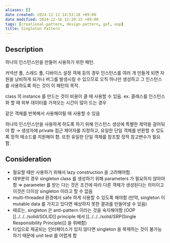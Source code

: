 ```yaml
---
aliases: []
date created: 2024-12-12 14:53:18 +09:00
date modified: 2024-12-16 12:20:15 +09:00
tags: [creational-pattern, design-pattern, gof, oop]
title: Singleton Pattern
---
```


## Description

하나의 인스턴스만을 만들어 사용하기 위한 패턴.

커넥션 풀, 스레드 풀, 디바이스 설정 객체 등의 경우 인스턴스를 여러 개 만들게 되면 자원을 낭비하게 되거나 버그를 발생시킬 수 있으므로 오직 하나만 생성하고 그 인스턴스를 사용하도록 하는 것이 이 패턴의 목적.

class 의 instance 를 만드는 것이 비용이 클 때 사용할 수 있음. ex. 클래스를 인스턴스화 할 때 외부 데이터를 가져오는 시간이 많이 드는 경우

같은 객체를 반복해서 사용해야될 때 사용할 수 있음

하나의 인스턴스만을 사용하게 하도록 하기 위해 인스턴스 생성에 특별한 제약을 걸어둬야 함 → 생성자에 private 접근 제어자를 지정하고, 유일한 단일 객체를 반환할 수 있도록 정적 메소드를 지원해야 함. 또한 유일한 단일 객체를 참조할 정적 참고변수가 필요함.

## Consideration

- 필요할 때만 사용하기 위해서 lazy construction 을 고려해야함.
- 대부분의 경우 singleton class 를 생성하기 위해 parameters 가 필요하지 않아야 함 ⇒ parameter 를 받는 다는 것은 조건에 따라 다른 객체가 생성된다는 의미이고 이것은 더이상 singleton 이라고 할 수 없음
- multi-threaded 환경에서 safe 하게 사용할 수 있도록 해야함 (만약, singleton 이 mutable data 를 가지고 있다면 예상하지 못한 결과를 만들어낼 수 있음)
- 때로는, singleton 은 anti-pattern 이라는 것을 숙지해야함 (OOP [[../../../solid/SOLID]] principle 에서 [[../../../solid/SRP(Single Responsibility Principle)]] 을 위배함)
- 타입으로 제공되는 인터페이스가 있지 않다면 singleton 을 복제하는 것이 불가능하기 때문에 unit test 를 어렵게 함
